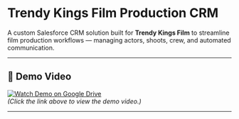 # Trendy Kings Film Production CRM

A custom Salesforce CRM solution built for **Trendy Kings Film** to streamline film production workflows — managing actors, shoots, crew, and automated communication.

---

## 🎥 Demo Video

[![Watch Demo on Google Drive](https://img.youtube.com/vi/VIDEO_ID/0.jpg)](https://drive.google.com/file/d/1RK-sJvQonk00a2CLdXP_cgEqawzNkyLc/view?usp=sharing)  
*(Click the link above to view the demo video.)*


---
